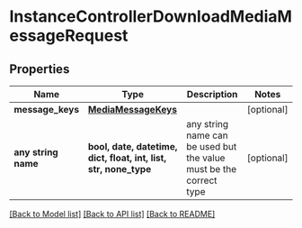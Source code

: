 # InstanceControllerDownloadMediaMessageRequest


## Properties
Name | Type | Description | Notes
------------ | ------------- | ------------- | -------------
**message_keys** | [**MediaMessageKeys**](MediaMessageKeys.md) |  | [optional] 
**any string name** | **bool, date, datetime, dict, float, int, list, str, none_type** | any string name can be used but the value must be the correct type | [optional]

[[Back to Model list]](../README.md#documentation-for-models) [[Back to API list]](../README.md#documentation-for-api-endpoints) [[Back to README]](../README.md)


